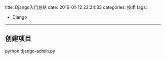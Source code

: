 title: Django入门总结
date: 2016-01-12 22:24:33
categories: 技术
tags:
  - Django
---

## 创建项目

python django-admin.py 